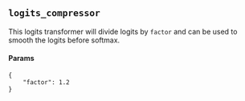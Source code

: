 #

## `logits_compressor`

This logits transformer will divide logits by `factor` and can be used to smooth the logits before softmax.

#### Params

```jsonc
{
    "factor": 1.2
}
```
